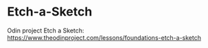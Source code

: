 # Etch-a-Sketch
Odin project Etch a Sketch: https://www.theodinproject.com/lessons/foundations-etch-a-sketch

